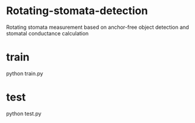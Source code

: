 # Rotating-stomata-detection
Rotating stomata measurement based on anchor-free object detection and stomatal conductance calculation

# train
python train.py

# test
python test.py
